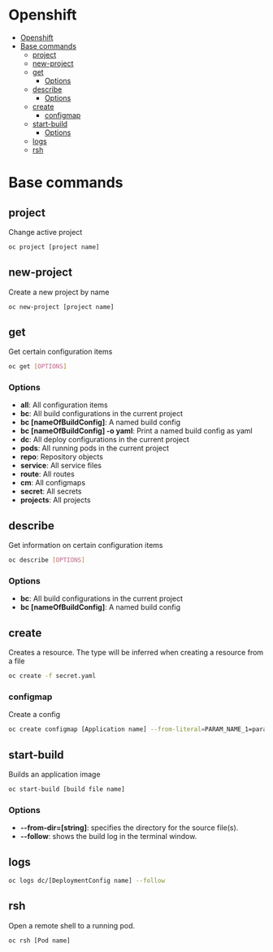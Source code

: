 # Openshift
<!--ts-->
* [Openshift](openshift.md#openshift)
* [Base commands](openshift.md#base-commands)
   * [project](openshift.md#project)
   * [new-project](openshift.md#new-project)
   * [get](openshift.md#get)
      * [Options](openshift.md#options)
   * [describe](openshift.md#describe)
      * [Options](openshift.md#options-1)
   * [create](openshift.md#create)
      * [configmap](openshift.md#configmap)
   * [start-build](openshift.md#start-build)
      * [Options](openshift.md#options-2)
   * [logs](openshift.md#logs)
   * [rsh](openshift.md#rsh)

<!-- Added by: runner, at: Sun Feb 13 17:20:32 UTC 2022 -->

<!--te-->

# Base commands

## project

Change active project

```bash
oc project [project name]
```

## new-project

Create a new project by name

```bash
oc new-project [project name]
```

## get

Get certain configuration items

```bash
oc get [OPTIONS]
```

### Options

- **all**: All configuration items
- **bc**: All build configurations in the current project
- **bc [nameOfBuildConfig]**: A named build config
- **bc [nameOfBuildConfig] -o yaml**: Print a named build config as yaml
- **dc**: All deploy configurations in the current project
- **pods**: All running pods in the current project
- **repo**: Repository objects
- **service**: All service files
- **route**: All routes
- **cm**: All configmaps
- **secret**: All secrets
- **projects**: All projects

## describe

Get information on certain configuration items

```bash
oc describe [OPTIONS]
```

### Options

- **bc**: All build configurations in the current project
- **bc [nameOfBuildConfig]**: A named build config

## create

Creates a resource. The type will be inferred when creating a resource from a file

```bash
oc create -f secret.yaml
```

### configmap

Create a config

```bash
oc create configmap [Application name] --from-literal=PARAM_NAME_1=param_value_1 --from-literal=PARAM_NAME_2=param_value_2
```

## start-build

Builds an application image

```bash
oc start-build [build file name]
```

### Options

- **--from-dir=[string]**: specifies the directory for the source file(s).
- **--follow**: shows the build log in the terminal window.

## logs

```bash
oc logs dc/[DeploymentConfig name] --follow
```

## rsh

Open a remote shell to a running pod.

```bash
oc rsh [Pod name]
```
